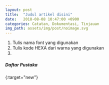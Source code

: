 ```yaml
---
layout: post
title:  "Judul artikel disini"
date:   2018-08-08 10:47:00 +0900
categories: Catatan, Dokumentasi, Tinjauan
img_path: assets/img/post/noimage.svg
---
```


1. Tulis nama font yang digunakan 
2. Tulis kode HEXA dari warna yang digunakan 
3.   


##### Daftar Pustaka 
[](){:target="new"}<br>
